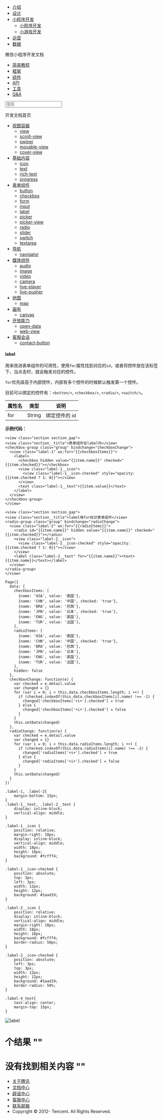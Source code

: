 <div class="book with-summary">

<div class="head">

<div class="head_box">

# [](javascript:; "_('微信公众平台 小程序')")

<div class="header_ctrls">

*   [介绍](https://mp.weixin.qq.com/debug/wxadoc/introduction/index.html)
*   [设计](https://mp.weixin.qq.com/debug/wxadoc/design/index.html)
*   [小程序开发](javascript:;)
    *   [小程序开发](https://mp.weixin.qq.com/debug/wxadoc/dev/index.html)
    *   [小游戏开发](https://mp.weixin.qq.com/debug/wxagame/dev/index.html)
*   [运营](https://mp.weixin.qq.com/debug/wxadoc/product/index.html)
*   [数据](https://mp.weixin.qq.com/debug/wxadoc/analysis/index.html)

</div>

</div>

</div>

<div class="sub_nav_box">

<div class="sub_nav_inner">

<div class="book-summary-opr" id="js-book-summary-opr"><a class="book-summary-btn"></a></div>

<div class="top_sub_nav">

<div class="top_title_wap"><span class="icon_title icon_dev"></span>

微信小程序开发文档

</div>

*   [简易教程](../)
*   [框架](../framework/MINA.html)
*   [组件](./)
*   [API](../api/)
*   [工具](../devtools/devtools.html)
*   [Q&A](../qa.html)

</div>

<div id="book-search-input" role="search">

<form><label for="search-input" class="search-icon" id="js-search-icon"></label><input type="text" id="search-input" name="search-input" placeholder="搜索"> </form>

</div>

</div>

</div>

<div class="book-summary">

<div class="book-summary-home" id="js-summary-home"><a><span class="icon_home_s icon_dev"></span><span class="s_title_2">开发文档首页</span></a></div>

<nav role="navigation">

*   [视图容器](view.html)
    *   [view](view.html)
    *   [scroll-view](scroll-view.html)
    *   [swiper](swiper.html)
    *   [movable-view](movable-view.html)
    *   [cover-view](cover-view.html)
*   [基础内容](icon.html)
    *   [icon](icon.html)
    *   [text](text.html)
    *   [rich-text](rich-text.html)
    *   [progress](progress.html)
*   [表单组件](button.html)
    *   [button](button.html)
    *   [checkbox](checkbox.html)
    *   [form](form.html)
    *   [input](input.html)
    *   [label](label.html)
    *   [picker](picker.html)
    *   [picker-view](picker-view.html)
    *   [radio](radio.html)
    *   [slider](slider.html)
    *   [switch](switch.html)
    *   [textarea](textarea.html)
*   [导航](navigator.html)
    *   [navigator](navigator.html)
*   [媒体组件](audio.html)
    *   [audio](audio.html#audio)
    *   [image](image.html)
    *   [video](video.html)
    *   [camera](camera.html)
    *   [live-player](live-player.html)
    *   [live-pusher](live-pusher.html)
*   [地图](map.html)
    *   [map](map.html#map)
*   [画布](canvas.html)
    *   [canvas](canvas.html#canvas)
*   [开放能力](open-data.html)
    *   [open-data](open-data.html)
    *   [web-view](web-view.html)
*   [客服会话](contact-button.html)
    *   [contact-button](contact-button.html)

</nav>

</div>

<div class="book-body">

<div class="body-inner">

<div class="page-wrapper" tabindex="-1" role="main">

<div class="page-inner">

<div id="book-search-results">

<div class="search-noresults">

<section class="normal markdown-section">

#### label

用来改进表单组件的可用性，使用`for`属性找到对应的`id`，或者将控件放在该标签下，当点击时，就会触发对应的控件。

`for`优先级高于内部控件，内部有多个控件的时候默认触发第一个控件。

目前可以绑定的控件有：`<button/>`, `<checkbox/>`, `<radio/>`, `<switch/>`。

<table>

<thead>

<tr>

<th>属性名</th>

<th>类型</th>

<th>说明</th>

</tr>

</thead>

<tbody>

<tr>

<td>for</td>

<td>String</td>

<td>绑定控件的 id</td>

</tr>

</tbody>

</table>

**示例代码：**

    <view class="section section_gap">
    <view class="section__title">表单组件在label内</view>
    <checkbox-group class="group" bindchange="checkboxChange">
      <view class="label-1" wx:for="{{checkboxItems}}">
        <label>
          <checkbox hidden value="{{item.name}}" checked="{{item.checked}}"></checkbox>
          <view class="label-1__icon">
            <view class="label-1__icon-checked" style="opacity:{{item.checked ? 1: 0}}"></view>
          </view>
          <text class="label-1__text">{{item.value}}</text>
        </label>
      </view>
    </checkbox-group>
    </view>

    <view class="section section_gap">
    <view class="section__title">label用for标识表单组件</view>
    <radio-group class="group" bindchange="radioChange">
      <view class="label-2" wx:for="{{radioItems}}">
        <radio id="{{item.name}}" hidden value="{{item.name}}" checked="{{item.checked}}"></radio>
        <view class="label-2__icon">
          <view class="label-2__icon-checked" style="opacity:{{item.checked ? 1: 0}}"></view>
        </view>
        <label class="label-2__text" for="{{item.name}}"><text>{{item.name}}</text></label>
      </view>
    </radio-group>
    </view>

    Page({
      data: {
        checkboxItems: [
          {name: 'USA', value: '美国'},
          {name: 'CHN', value: '中国', checked: 'true'},
          {name: 'BRA', value: '巴西'},
          {name: 'JPN', value: '日本', checked: 'true'},
          {name: 'ENG', value: '英国'},
          {name: 'TUR', value: '法国'},
        ],
        radioItems: [
          {name: 'USA', value: '美国'},
          {name: 'CHN', value: '中国', checked: 'true'},
          {name: 'BRA', value: '巴西'},
          {name: 'JPN', value: '日本'},
          {name: 'ENG', value: '英国'},
          {name: 'TUR', value: '法国'},
        ],
        hidden: false
      },
      checkboxChange: function(e) {
        var checked = e.detail.value
        var changed = {}
        for (var i = 0; i < this.data.checkboxItems.length; i ++) {
          if (checked.indexOf(this.data.checkboxItems[i].name) !== -1) {
            changed['checkboxItems['+i+'].checked'] = true
          } else {
            changed['checkboxItems['+i+'].checked'] = false
          }
        }
        this.setData(changed)
      },
      radioChange: function(e) {
        var checked = e.detail.value
        var changed = {}
        for (var i = 0; i < this.data.radioItems.length; i ++) {
          if (checked.indexOf(this.data.radioItems[i].name) !== -1) {
            changed['radioItems['+i+'].checked'] = true
          } else {
            changed['radioItems['+i+'].checked'] = false
          }
        }
        this.setData(changed)
      }
    })

    .label-1, .label-2{
        margin-bottom: 15px;
    }
    .label-1__text, .label-2__text {
        display: inline-block;
        vertical-align: middle;
    }

    .label-1__icon {
        position: relative;
        margin-right: 10px;
        display: inline-block;
        vertical-align: middle;
        width: 18px;
        height: 18px;
        background: #fcfff4;
    }

    .label-1__icon-checked {
        position: absolute;
        top: 3px;
        left: 3px;
        width: 12px;
        height: 12px;
        background: #1aad19;
    }

    .label-2__icon {
        position: relative;
        display: inline-block;
        vertical-align: middle;
        margin-right: 10px;
        width: 18px;
        height: 18px;
        background: #fcfff4;
        border-radius: 50px;
    }

    .label-2__icon-checked {
        position: absolute;
        left: 3px;
        top: 3px;
        width: 12px;
        height: 12px;
        background: #1aad19;
        border-radius: 50%;
    }

    .label-4_text{
        text-align: center;
        margin-top: 15px;
    }

![label](https://mp.weixin.qq.com/debug/wxadoc/dev/image/pic/label.png)

</section>

</div>

<div class="search-results">

<div class="has-results">

# <span class="search-results-count"></span>个结果 "<span class="search-query"></span>"

</div>

<div class="no-results">

# 没有找到相关内容 "<span class="search-query"></span>"

</div>

</div>

</div>

</div>

</div>

<div class="foot" id="footer">

*   [关于腾讯](http://www.tencent.com/zh-cn/index.shtml)
*   [文档中心](https://mp.weixin.qq.com/debug/wxadoc/introduction/index.html?t=1484641676&)
*   [辟谣中心](https://mp.weixin.qq.com/cgi-bin/opshowpage?action=dispelinfo&lang=zh_CN&begin=1&count=9)
*   [客服中心](http://kf.qq.com/faq/120911VrYVrA1509086vyumm.html)
*   [联系邮箱](mailto:weixinmp@qq.com)
*   Copyright © 2012-<span id="s_copyright_year"></span> Tencent. All Rights Reserved.

</div>

</div>

[](input.html)[](picker.html)</div>

</div>